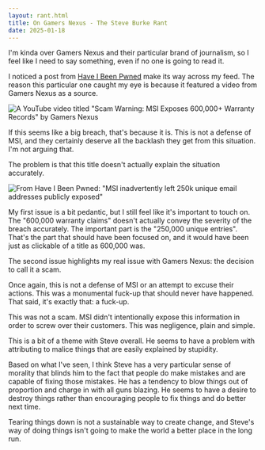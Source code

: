 ```yaml
---
layout: rant.html
title: On Gamers Nexus - The Steve Burke Rant
date: 2025-01-18
---
```

I'm kinda over Gamers Nexus and their particular brand of journalism, so I feel like I need to say something, even if no one is going to read it.
<!-- more -->

I noticed a post from [Have I Been Pwned](https://infosec.exchange/@haveibeenpwned) make its way across my feed. The reason this particular one caught my eye is because it featured a video from Gamers Nexus as a source.

![A YouTube video titled "Scam Warning: MSI Exposes 600,000+ Warranty Records" by Gamers Nexus](https://i.snap.as/hWrvr3yT.png)

If this seems like a big breach, that's because it is. This is not a defense of MSI, and they certainly deserve all the backlash they get from this situation. I'm not arguing that.

The problem is that this title doesn't actually explain the situation accurately.

![From Have I Been Pwned: "MSI inadvertently left 250k unique email addresses publicly exposed"](https://i.snap.as/AkLtgYP5.png)

My first issue is a bit pedantic, but I still feel like it's important to touch on. The "600,000 warranty claims" doesn't actually convey the severity of the breach accurately. The important part is the "250,000 unique entries". That's the part that should have been focused on, and it would have been just as clickable of a title as 600,000 was.

The second issue highlights my real issue with Gamers Nexus: the decision to call it a scam.

Once again, this is not a defense of MSI or an attempt to excuse their actions. This was a monumental fuck-up that should never have happened. That said, it's exactly that: a fuck-up.

This was not a scam. MSI didn't intentionally expose this information in order to screw over their customers. This was negligence, plain and simple.

This is a bit of a theme with Steve overall. He seems to have a problem with attributing to malice things that are easily explained by stupidity.

Based on what I've seen, I think Steve has a very particular sense of morality that blinds him to the fact that people do make mistakes and are capable of fixing those mistakes. He has a tendency to blow things out of proportion and charge in with all guns blazing. He seems to have a desire to destroy things rather than encouraging people to fix things and do better next time.

Tearing things down is not a sustainable way to create change, and Steve's way of doing things isn't going to make the world a better place in the long run.